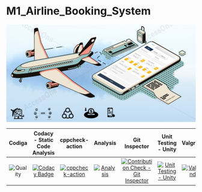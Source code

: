 # M1_Airline_Booking_System


![Banner](https://github.com/delliganesh2409/M1_Airline_Booking_System/blob/main/1_Requirements/banner.png)

|Codiga|Codacy - Static Code Analysis|cppcheck-action|Analysis|Git Inspector|Unit Testing - Unity|Valgrind|Build CI Windows|Build CI Linux|
|:--:|:--:|:--:|:--:|:--:|:--:|:--:|:--:|:--:|
|![Quality](https://api.codiga.io/project/32497/status/svg)|[![Codacy Badge](https://app.codacy.com/project/badge/Grade/006d4bc5e57b4813a6e079b29075d146)](https://www.codacy.com/gh/delliganesh2409/M1_Airline_Booking_System/dashboard?utm_source=github.com&amp;utm_medium=referral&amp;utm_content=delliganesh2409/M1_Airline_Booking_System&amp;utm_campaign=Badge_Grade)|[![cppcheck-action](https://github.com/delliganesh2409/M1_Airline_Booking_System/actions/workflows/cppcheck.yml/badge.svg)](https://github.com/delliganesh2409/M1_Airline_Booking_System/actions/workflows/cppcheck.yml)|[![Analysis](https://github.com/delliganesh2409/M1_Airline_Booking_System/actions/workflows/analysis.yml/badge.svg)](https://github.com/delliganesh2409/M1_Airline_Booking_System/actions/workflows/analysis.yml)|[![Contribution Check - Git Inspector](https://github.com/delliganesh2409/M1_Airline_Booking_System/actions/workflows/gitinspector.yml/badge.svg)](https://github.com/delliganesh2409/M1_Airline_Booking_System/actions/workflows/gitinspector.yml)|[![Unit Testing - Unity](https://github.com/delliganesh2409/M1_Airline_Booking_System/actions/workflows/unity-testing.yml/badge.svg)](https://github.com/delliganesh2409/M1_Airline_Booking_System/actions/workflows/unity-testing.yml)|[![Valgrind](https://github.com/delliganesh2409/M1_Airline_Booking_System/actions/workflows/Valgrind.yml/badge.svg)](https://github.com/delliganesh2409/M1_Airline_Booking_System/actions/workflows/Valgrind.yml)|[![Build CI - Windows](https://github.com/delliganesh2409/M1_Airline_Booking_System/actions/workflows/Build%20on%20windows.yml/badge.svg)](https://github.com/delliganesh2409/M1_Airline_Booking_System/actions/workflows/Build%20on%20windows.yml)|[![Build CI - Linux](https://github.com/delliganesh2409/M1_Airline_Booking_System/actions/workflows/build%20on%20linux.yml/badge.svg)](https://github.com/delliganesh2409/M1_Airline_Booking_System/actions/workflows/build%20on%20linux.yml)|
